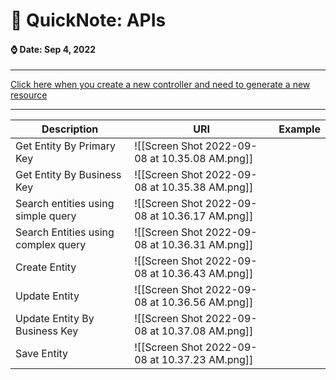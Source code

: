  # 🌱 QuickNote: APIs

####  ⌚️ Date: Sep 4, 2022
---
[Click here when you create a new controller and need to generate a new resource](obsidian://open?vault=Digital%20Brain&file=Development%2FTerm%2FCommon%20Terminal%20Commands%20For%20ManH%20Development)

---
| Description                         | URI | Example |
| ----------------------------------- | --- | ------- |
| Get Entity By Primary Key           | ![[Screen Shot 2022-09-08 at 10.35.08 AM.png]]    |         |
| Get Entity By Business Key          | ![[Screen Shot 2022-09-08 at 10.35.38 AM.png]]    |         |
| Search entities using simple query  |![[Screen Shot 2022-09-08 at 10.36.17 AM.png]]     |         |
| Search Entities using complex query |![[Screen Shot 2022-09-08 at 10.36.31 AM.png]]     |         |
| Create Entity                       |![[Screen Shot 2022-09-08 at 10.36.43 AM.png]]     |         |
| Update Entity                       |![[Screen Shot 2022-09-08 at 10.36.56 AM.png]]     |         |
| Update Entity By Business Key       |![[Screen Shot 2022-09-08 at 10.37.08 AM.png]]     |         |
| Save Entity                                    |![[Screen Shot 2022-09-08 at 10.37.23 AM.png]]     |         |